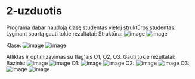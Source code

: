 # 2-uzduotis
Programa dabar naudoją klasę studentas vietoj struktūros studentas. Lyginant spartą gauti tokie rezultatai:
Struktūra:
![image](https://user-images.githubusercontent.com/114738526/210244167-a90ea113-78b7-448a-99cc-4b4cae2ac443.png)
![image](https://user-images.githubusercontent.com/114738526/210244186-e6398dd8-24ff-42aa-894a-fef5686b6790.png)

Klasė:
![image](https://user-images.githubusercontent.com/114738526/210244203-8ad70f86-41aa-436f-a694-af083c4d79e2.png)
![image](https://user-images.githubusercontent.com/114738526/210244214-dbeba3b0-8f3f-444e-ac1f-68b627811666.png)

Atliktas ir optimizavimas su flag'ais O1, O2, O3. Gauti tokie rezultatai:
Bazinis:
![image](https://user-images.githubusercontent.com/114738526/210244580-a783f4e1-6076-4e8c-9957-f3fe25cf5a61.png)
![image](https://user-images.githubusercontent.com/114738526/210244594-a67123e4-0713-48f2-aba4-bb6b8c17eda4.png)
O1:
![image](https://user-images.githubusercontent.com/114738526/210244623-b517b4d5-bdc4-44d6-977e-b67480570048.png)
![image](https://user-images.githubusercontent.com/114738526/210244650-f669958f-652f-46b9-b99f-f91ccfab9ae6.png)
O2:
![image](https://user-images.githubusercontent.com/114738526/210244670-7e623c99-288a-4ced-a654-db68afc33960.png)
![image](https://user-images.githubusercontent.com/114738526/210244679-01471a3e-4ee4-4d09-b912-fb31571367df.png)
O3:
![image](https://user-images.githubusercontent.com/114738526/210244690-aecc07b1-8b53-46a7-83e6-66a41a4c6e14.png)
![image](https://user-images.githubusercontent.com/114738526/210244697-5c07402a-e379-4458-9d7c-b4190e374b65.png)
